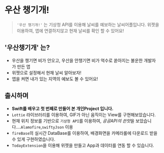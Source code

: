 # 우산 챙기개!
> `'우산 챙기개!'` 는 기상청 API를 이용해 날씨를 예보하는 날씨어플입니다.
> 위젯을 이용하여, 앱에 연결하지않고 현재 날씨를 확인 할 수 있어요!

## '우산챙기개' 는?
* 우산을 챙기면 비가 안오고, 우산을 안챙기면 비가 억수로 쏟아지는 불운한 개발자가 만든 앱
* 위젯으로 설정해서 현재 날씨 알아보자!
* 앱을 켜면 내가 있는 지역의 예보도 볼 수 있어요!

## 출시하며

* **Swift를 배우고 첫 번째로 만들어 본 개인Project 입니다.**
* `Lottie` 라이브러리를 이용하여, GIF가 아닌 움직이는 View를 구현해보았습니다.
* 현재 위치 정보를 기반으로 `기상청 API`를 이용하여, *공공API의 쓴맛*을 보았습니다....`Alamofire`,`swiftyJson` 이용
* `fireBase`의 실시간 DataBase를 이용하여, 배경화면을 카메라롤에 다운로드 받을 수 있게 구현하였습니다.
* `TodayExtension`을 이용해 위젯을 만들고 App과 데이터를 연동 할 수 있습니다.


